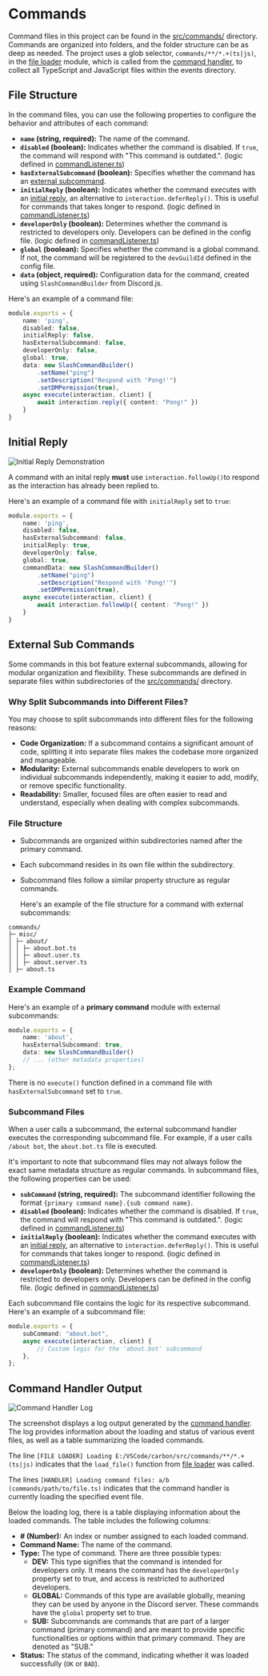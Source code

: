 # Commands

Command files in this project can be found in the [src/commands/](../src/commands/) directory. Commands are organized into folders, and the folder structure can be as deep as needed. The project uses a glob selector, `commands/**/*.+(ts|js)`, in the [file loader](../src/functions/file_loader.ts) module, which is called from the [command handler](../src/handlers/command_handler.ts), to collect all TypeScript and JavaScript files within the events directory.

## File Structure

In the command files, you can use the following properties to configure the behavior and attributes of each command:

- **`name` (string, required):** The name of the command.
- **`disabled` (boolean):** Indicates whether the command is disabled. If `true`, the command will respond with "This command is outdated.". (logic defined in [commandListener.ts](../src/events/listeners/commandListener))
- **`hasExternalSubcommand` (boolean):** Specifies whether the command has an [external subcommand](#external-sub-commands).
- **`initialReply` (boolean):** Indicates whether the command executes with an [initial reply](#initial-reply), an alternative to `interaction.deferReply()`. This is useful for commands that takes longer to respond. (logic defined in [commandListener.ts](../src/events/listeners/commandListener))
- **`developerOnly` (boolean):** Determines whether the command is restricted to developers only. Developers can be defined in the config file.  (logic defined in [commandListener.ts](../src/events/listeners/commandListener))
- **`global` (boolean):** Specifies whether the command is a global command. If not, the command will be registered to the `devGuildId` defined in the config file.
- **`data` (object, required):** Configuration data for the command, created using `SlashCommandBuilder` from Discord.js.

Here's an example of a command file:

```typescript
module.exports = {
    name: 'ping',
    disabled: false,
    initialReply: false,
    hasExternalSubcommand: false,
    developerOnly: false,
    global: true,
    data: new SlashCommandBuilder()
        .setName("ping")
        .setDescription("Respond with 'Pong!'")
        .setDMPermission(true),
    async execute(interaction, client) {
        await interaction.reply({ content: "Pong!" })
    }
}
```

## Initial Reply

![Initial Reply Demonstration](./Images/initalReply-demonstration.png)

A command with an inital reply **must** use `interaction.followUp()`to respond as the interaction has already been replied to.

Here's an example of a command file with `initialReply` set to `true`:
```typescript
module.exports = {
    name: 'ping',
    disabled: false,
    hasExternalSubcommand: false,
    initialReply: true,
    developerOnly: false,
    global: true,
    commandData: new SlashCommandBuilder()
        .setName("ping")
        .setDescription("Respond with 'Pong!'")
        .setDMPermission(true),
    async execute(interaction, client) {
        await interaction.followUp({ content: "Pong!" })
    }
}
```

## External Sub Commands

Some commands in this bot feature external subcommands, allowing for modular organization and flexibility. These subcommands are defined in separate files within subdirectories of the [src/commands/](../src/commands/) directory.

### Why Split Subcommands into Different Files?

You may choose to split subcommands into different files for the following reasons:

- **Code Organization:** If a subcommand contains a significant amount of code, splitting it into separate files makes the codebase more organized and manageable.
- **Modularity:** External subcommands enable developers to work on individual subcommands independently, making it easier to add, modify, or remove specific functionality.
- **Readability:** Smaller, focused files are often easier to read and understand, especially when dealing with complex subcommands.

### File Structure

- Subcommands are organized within subdirectories named after the primary command.
- Each subcommand resides in its own file within the subdirectory.
- Subcommand files follow a similar property structure as regular commands.

  Here's an example of the file structure for a command with external subcommands:
```
commands/
├─ misc/
│ ├─ about/
│ │ ├─ about.bot.ts
│ │ ├─ about.user.ts
│ │ ├─ about.server.ts
│ ├─ about.ts
```

### Example Command

Here's an example of a **primary command** module with external subcommands:
```typescript
module.exports = {
    name: 'about',
    hasExternalSubcommand: true,
    data: new SlashCommandBuilder()
    // ... (other metadata properties)
};
```
There is no `execute()` function defined in a command file with `hasExternalSubcommand` set to `true`.

### Subcommand Files
When a user calls a subcommand, the external subcommand handler executes the corresponding subcommand file. For example, if a user calls `/about bot`, the `about.bot.ts` file is executed.

It's important to note that subcommand files may not always follow the exact same metadata structure as regular commands. In subcommand files, the following properties can be used:

- **`subCommand` (string, required):** The subcommand identifier following the format `{primary command name}.{sub command name}`.
- **`disabled` (boolean):** Indicates whether the command is disabled. If `true`, the command will respond with "This command is outdated.". (logic defined in [commandListener.ts](../src/events/listeners/commandListener))
- **`initialReply` (boolean):** Indicates whether the command executes with an [initial reply](#initial-reply), an alternative to `interaction.deferReply()`. This is useful for commands that takes longer to respond. (logic defined in [commandListener.ts](../src/events/listeners/commandListener))
- **`developerOnly` (boolean):** Determines whether the command is restricted to developers only. Developers can be defined in the config file.  (logic defined in [commandListener.ts](../src/events/listeners/commandListener))

Each subcommand file contains the logic for its respective subcommand. Here's an example of a subcommand file:
```typescript
module.exports = {
    subCommand: "about.bot",
    async execute(interaction, client) {
        // Custom logic for the 'about.bot' subcommand
    },
};
```

## Command Handler Output

![Command Handler Log](./Images/command-handler-log.png "Command Handler Log")

The screenshot displays a log output generated by the [command handler](../src/handlers/command_handler.ts). The log provides information about the loading and status of various event files, as well as a table summarizing the loaded commands.

The line `[FILE LOADER] Loading E:/VSCode/carbon/src/commands/**/*.+(ts|js)` indicates that the `load_file()` function from [file loader](../src/functions/file_loader.ts) was called.

The lines `[HANDLER] Loading command files: a/b (commands/path/to/file.ts)` indicates that the command handler is currently loading the specified event file.

Below the loading log, there is a table displaying information about the loaded commands. The table includes the following columns:

- **# (Number):** An index or number assigned to each loaded command.
- **Command Name:** The name of the command.
- **Type:** The type of command. There are three possible types:
    - **DEV:** This type signifies that the command is intended for developers only. It means the command has the `developerOnly` property set to true, and access is restricted to authorized developers.
    - **GLOBAL:** Commands of this type are available globally, meaning they can be used by anyone in the Discord server. These commands have the `global` property set to true.
    - **SUB:** Subcommands are commands that are part of a larger command (primary command) and are meant to provide specific functionalities or options within that primary command. They are denoted as "SUB."
- **Status:** The status of the command, indicating whether it was loaded successfully (`OK` or `BAD`).
